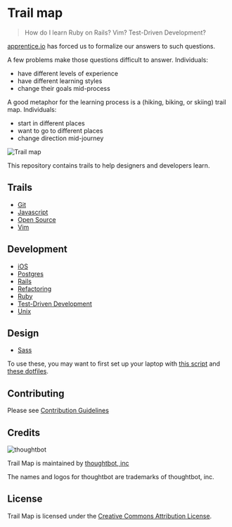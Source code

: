 Trail map
=========

> How do I learn Ruby on Rails? Vim? Test-Driven Development?

[apprentice.io](http://apprentice.io) has forced us to formalize our answers to such questions.

A few problems make those questions difficult to answer. Individuals:

* have different levels of experience
* have different learning styles
* change their goals mid-process

A good metaphor for the learning process is a (hiking, biking, or skiing) trail map. Individuals:

* start in different places
* want to go to different places
* change direction mid-journey

![Trail map](http://media.tumblr.com/tumblr_m2jrde9jXS1qz5x9p.jpg)

This repository contains trails to help designers and developers learn.

Trails
------

* [Git](/thoughtbot/trail-map/blob/master/trails/git.md)
* [Javascript](/thoughtbot/trail-map/blob/master/trails/javascript.md)
* [Open Source](/thoughtbot/trail-map/blob/master/trails/open-source.md)
* [Vim](/thoughtbot/trail-map/blob/master/trails/vim.md)

Development
-----------

* [iOS](/thoughtbot/trail-map/blob/master/trails/Development/ios.md)
* [Postgres](/thoughtbot/trail-map/blob/master/trails/Development/postgres.md)
* [Rails](/thoughtbot/trail-map/blob/master/trails/Development/rails.md)
* [Refactoring](/thoughtbot/trail-map/blob/master/trails/Development/refactoring.md)
* [Ruby](/thoughtbot/trail-map/blob/master/trails/Development/ruby.md)
* [Test-Driven Development](/thoughtbot/trail-map/blob/master/trails/Development/test-driven-development.md)
* [Unix](/thoughtbot/trail-map/blob/master/trails/Development/unix.md)

Design
------

* [Sass](/thoughtbot/trail-map/blob/master/trails/Design/sass.md)

To use these, you may want to first set up your laptop with
[this script](https://github.com/thoughtbot/laptop) and
[these dotfiles](https://github.com/thoughtbot/dotfiles).

Contributing
------------

Please see [Contribution Guidelines](/thoughtbot/trail-map/blob/master/CONTRIBUTING.md)

Credits
-------

![thoughtbot](http://thoughtbot.com/images/tm/logo.png)

Trail Map is maintained by [thoughtbot, inc](http://thoughtbot.com/community)

The names and logos for thoughtbot are trademarks of thoughtbot, inc.

License
-------

Trail Map is licensed under the [Creative Commons Attribution License](http://creativecommons.org/licenses/by/3.0/).
